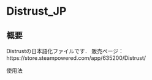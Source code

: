 # Distrust_JP

<h2>概要</h2>
Distrustの日本語化ファイルです．
販売ページ：https://store.steampowered.com/app/635200/Distrust/

使用法
